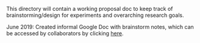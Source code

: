 This directory will contain a working proposal doc to keep track of brainstorming/design for experiments and overarching research goals.

June 2019: Created informal Google Doc with brainstorm notes, which can be accessed by collaborators by clicking [here](https://docs.google.com/document/d/1xkSo44DcIcdBqbLrsC2q1YMg6XR7J0MSlZlns_hcK3o/edit?usp=sharing).
